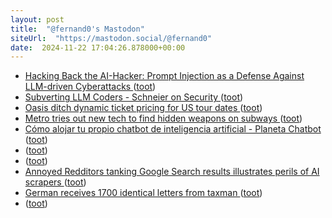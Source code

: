 ```yaml
---
layout: post
title:  "@fernand0's Mastodon"
siteUrl:  "https://mastodon.social/@fernand0"
date:  2024-11-22 17:04:26.878000+00:00
---
```

*  [Hacking Back the AI-Hacker: Prompt Injection as a Defense Against LLM-driven Cyberattacks ](https://arxiv.org/abs/2410.2091) ([toot](https://mastodon.social/@fernand0/113527689502842146))
*  [Subverting LLM Coders - Schneier on Security ](https://www.schneier.com/blog/archives/2024/11/subverting-llm-coders.htm) ([toot](https://mastodon.social/@fernand0/113527614726077673))
*  [Oasis ditch dynamic ticket pricing for US tour dates ](https://www.bbc.com/news/articles/cj04y6y0316) ([toot](https://mastodon.social/@fernand0/113527348610844047))
*  [Metro tries out new tech to find hidden weapons on subways ](https://www.latimes.com/california/story/2024-10-23/metro-will-test-new-weapon-detection-program-through-end-of-yea) ([toot](https://mastodon.social/@fernand0/113526568279096992))
*  [Cómo alojar tu propio chatbot de inteligencia artificial - Planeta Chatbot ](https://planetachatbot.com/como-alojar-chatbot-de-inteligencia-artificial) ([toot](https://mastodon.social/@fernand0/113526368093955023))
*  [ ](https://mastodon.social/users/fernand0/statuses/113526169159624183/activity) ([toot](https://mastodon.social/users/fernand0/statuses/113526169159624183/activity))
*  [ ](https://mastodon.eus/@luistxo) ([toot](https://mastodon.social/@fernand0/113526168959154298))
*  [Annoyed Redditors tanking Google Search results illustrates perils of AI scrapers ](https://arstechnica.com/gadgets/2024/10/fake-restaurant-tips-on-reddit-a-reminder-of-google-ai-overviews-inherent-flaws) ([toot](https://mastodon.social/@fernand0/113526060224397942))
*  [German receives 1700 identical letters from taxman ](https://www.rnz.co.nz/news/world/533118/german-receives-1700-identical-letters-from-taxma) ([toot](https://mastodon.social/@fernand0/113525883571863778))
*  [ ](https://mastodon.social/@runjaj) ([toot](https://mastodon.social/@fernand0/113524983828649597))
